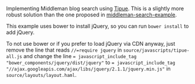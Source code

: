 Implementing Middleman blog search using [Tipue](http://www.tipue.com/search/). This is a slightly more robust solution than the one proposed in [middleman-search-example](https://github.com/joelhans/middleman-search-example).

This example uses bower to install jQuery, so you can run ``bower install`` to add jQuery. 

To not use bower or if you prefer to load jQuery via CDN anyway, just remove the line that reads ``//=require jquery`` in ``source/javascripts/tipue-all.js`` and change the line ``= javascript_include_tag "bower_components/jquery/dist/jquery"`` to ``= javascript_include_tag "//ajax.googleapis.com/ajax/libs/jquery/2.1.1/jquery.min.js"`` in ``source/layouts/layout.haml``.